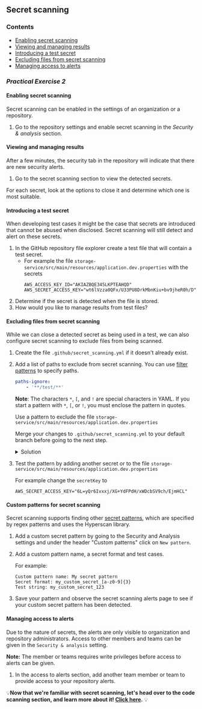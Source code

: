 ## Secret scanning

### Contents

- [Enabling secret scanning](#enabling-secret-scanning)
- [Viewing and managing results](#viewing-and-managing-results)
- [Introducing a test secret](#introducing-a-test-secret)
- [Excluding files from secret scanning](#excluding-files-from-secret-scanning)
- [Managing access to alerts](#managing-access-to-alerts)

### _**Practical Exercise 2**_

#### Enabling secret scanning
Secret scanning can be enabled in the settings of an organization or a repository.

1. Go to the repository settings and enable secret scanning in the *Security & analysis* section.

#### Viewing and managing results
After a few minutes, the security tab in the repository will indicate that there are new security alerts.

1. Go to the secret scanning section to view the detected secrets.

For each secret, look at the options to close it and determine which one is most suitable.

#### Introducing a test secret
When developing test cases it might be the case that secrets are introduced that cannot be abused when disclosed. Secret scanning will still detect and alert on these secrets.

1. In the GitHub repository file explorer create a test file that will contain a test secret.
    - For example the file `storage-service/src/main/resources/application.dev.properties` with the secrets
        ```
        AWS_ACCESS_KEY_ID="AKIAZBQE345LKPTEAHQD"
        AWS_SECRET_ACCESS_KEY="wt6lVzza0QFx/U33PU8DrkMbnKiu+bv9jheR0h/D"
        ```
2. Determine if the secret is detected when the file is stored.
3. How would you like to manage results from test files?

#### Excluding files from secret scanning
While we can close a detected secret as being used in a test, we can also configure secret scanning to exclude files from being scanned.

1. Create the file `.github/secret_scanning.yml` if it doesn't already exist.
2. Add a list of paths to exclude from secret scanning. You can use [filter patterns](https://docs.github.com/en/free-pro-team@latest/actions/reference/workflow-syntax-for-github-actions#filter-pattern-cheat-sheet) to specify paths.
    ```yaml
    paths-ignore:
        - '**/test/**'
    ```
    **Note**: The characters `*`, `[`, and `!` are special characters in YAML. If you start a pattern with `*`, `[`, or `!`, you must enclose the pattern in quotes.

    Use a pattern to exclude the file `storage-service/src/main/resources/application.dev.properties`

    Merge your changes to `.github/secret_scanning.yml` to your default branch before going to the next step.

    <details>
    <summary>Solution</summary>
    A possible solution is:

    ```yaml
    paths-ignore:
        - '**/test/**'
        - '**/application.dev.properties'
    ```
    </details>

3. Test the pattern by adding another secret or to the file `storage-service/src/main/resources/application.dev.properties`

    For example change the `secretKey` to
    ```
    AWS_SECRET_ACCESS_KEY="6L=yQr6Ivxxj/XG+YdFPdH/xWDcbSV9ch/EjmHCL"
    ```

#### Custom patterns for secret scanning
Secret scanning supports finding other [secret patterns](https://docs.github.com/en/code-security/secret-security/defining-custom-patterns-for-secret-scanning), which are specified by regex patterns and uses the Hyperscan library.

1. Add a custom secret pattern by going to the Security and Analysis settings and under the header "Custom patterns" click on `New pattern`.
2. Add a custom pattern name, a secret format and test cases.

    For example:
    ```
    Custom pattern name: My secret pattern
    Secret format: my_custom_secret_[a-z0-9]{3}
    Test string: my_custom_secret_123
    ```
 3. Save your pattern and observe the secret scanning alerts page to see if your custom secret pattern has been detected.

#### Managing access to alerts
Due to the nature of secrets, the alerts are only visible to organization and repository administrators.
Access to other members and teams can be given in the `Security & analysis` setting.

**Note:** The member or teams requires write privileges before access to alerts can be given.

1. In the access to alerts section, add another team member or team to provide access to your repository alerts.


💡**Now that we're familiar with secret scanning, let's head over to the code scanning section, and learn more about it! [Click here](lab%203%20-%20code-scanning.md).** 💡
